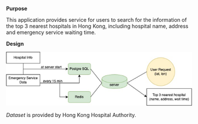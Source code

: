**Purpose**

  This application provides service for users to search for the information of 
  the top 3 nearest hospitals in Hong Kong, including hospital name, address and 
  emergency service waiting time. 

**Design**

![ha-emeregncy](https://github.com/tyydorothy/ha-project/blob/main/ha-emergency/design.jpg)



*Dataset* is provided by Hong Kong Hospital Authority.

